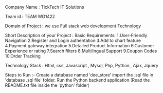 Company Name : TickTech IT Solutions

Team id : TEAM WD1422

Domain of Project : we use Full stack web development Technology

Short Description of your Project :
Basic Requirements:
1.User-Friendly Navigation
2.Register and Login authentation
3.Add to chart feature
4.Payment gateway integration
5.Detailed Product Information
6.Customer Experience or rating
7.Search filters
8.Multilingual Support
9.Coupon Codes
10.Order Tracking


Technology Stack : Html, css, Javascript , Mysql, Php, Python , Ajax, Jquery


Steps to Run :- 
Create a database named 'dee_store' 
import the .sql file in 'database .sql file' folder.
 Run the Python backend application 
 (Read the README.txt file inside the 'python' folder)<br>
